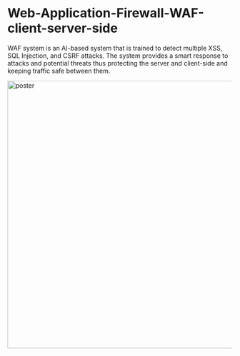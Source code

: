 # Web-Application-Firewall-WAF-client-server-side
WAF system is an AI-based system that is trained to detect multiple XSS, SQL Injection, and CSRF attacks. The system provides a smart response to attacks and potential threats thus protecting the server and client-side and keeping traffic safe between them.

<p float="center">
<img src="poster/poster.jpg" height="600" width="900" alt="poster"</img>
</p>
